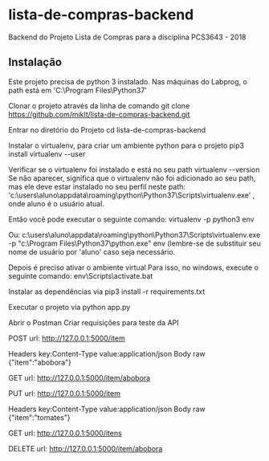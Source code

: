 # lista-de-compras-backend
Backend do Projeto Lista de Compras para a disciplina PCS3643 - 2018

## Instalação
Este projeto precisa de python 3 instalado. Nas máquinas do Labprog, o path está em 'C:\Program Files\Python37\'

Clonar o projeto através da linha de comando
git clone https://github.com/miklt/lista-de-compras-backend.git

Entrar no diretório do Projeto
cd lista-de-compras-backend

Instalar o virtualenv, para criar um ambiente python para o projeto 
pip3 install virtualenv --user

Verificar se o virtualenv foi instalado e está no seu path
virtualenv --version
Se não aparecer, significa que o virtualenv não foi adicionado ao seu path, mas ele deve estar instalado no seu perfil neste path: 'c:\users\aluno\appdata\roaming\python\Python37\Scripts\virtualenv.exe' , onde aluno é o usuário atual.

Então você pode executar o seguinte comando:
virtualenv -p python3 env

Ou:
c:\users\aluno\appdata\roaming\python\Python37\Scripts\virtualenv.exe -p "c:\Program Files\Python37\python.exe" env 
(lembre-se de substituir seu nome de usuário por 'aluno' caso seja necessário.

Depois é preciso ativar o ambiente virtual
Para isso, no windows, execute o seguinte comando:
env\Scripts\activate.bat

Instalar as dependências via 
pip3 install -r requirements.txt

Executar o projeto via 
python app.py

Abrir o Postman
Criar requisições para teste da API

POST
url: http://127.0.0.1:5000/item

Headers
key:Content-Type
value:application/json
Body
raw
{"item":"abobora"}

GET
url: http://127.0.0.1:5000/item/abobora

PUT
url: http://127.0.0.1:5000/item

Headers
key:Content-Type 
value:application/json
Body
raw
{"item":"tomates"}

GET
url: http://127.0.0.1:5000/itens

DELETE
url: http://127.0.0.1:5000/item/abobora

